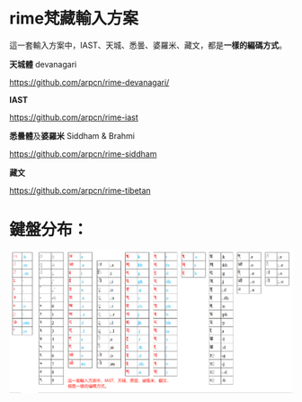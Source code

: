# **rime梵藏輸入方案**

這一套輸入方案中，IAST、天城、悉曇、婆羅米、藏文，都是**一樣的編碼方式**。

**天城體** devanagari

https://github.com/arpcn/rime-devanagari/

**IAST**

https://github.com/arpcn/rime-iast

**悉曇體**及**婆羅米** Siddham & Brahmi

https://github.com/arpcn/rime-siddham

**藏文**

https://github.com/arpcn/rime-tibetan

# **鍵盤分布**：

![鍵盤](鍵盤.png)

